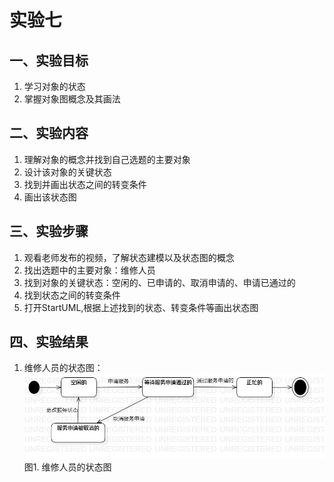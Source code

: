 # 实验七

## 一、实验目标

1. 学习对象的状态
2. 掌握对象图概念及其画法

## 二、实验内容

1. 理解对象的概念并找到自己选题的主要对象
2. 设计该对象的关键状态
3. 找到并画出状态之间的转变条件
4. 画出该状态图

## 三、实验步骤

1. 观看老师发布的视频，了解状态建模以及状态图的概念
2. 找出选题中的主要对象：维修人员
3. 找到对象的关键状态：空闲的、已申请的、取消申请的、申请已通过的
4. 找到状态之间的转变条件
5. 打开StartUML,根据上述找到的状态、转变条件等画出状态图

## 四、实验结果
1. 维修人员的状态图：  
![维修人员的状态图](./StatechartDiagram1.jpg)  
图1. 维修人员的状态图